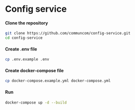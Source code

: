 # Config service

#### Clone the repository

```bash
git clone https://github.com/communcom/config-service.git
cd config-service
```

#### Create .env file

```bash
cp .env.example .env
```

#### Create docker-compose file

```bash
cp docker-compose.example.yml docker-compose.yml 
```

#### Run

```bash
docker-compose up -d --build
```